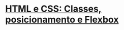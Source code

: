 # [HTML e CSS: Classes, posicionamento e Flexbox](https://cursos.alura.com.br/course/html-css-classes-posicionamento-flexbox)
